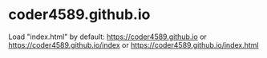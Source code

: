 # coder4589.github.io

Load "index.html" by default:
https://coder4589.github.io or https://coder4589.github.io/index or https://coder4589.github.io/index.html
